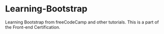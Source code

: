 # Learning-Bootstrap
Learning Bootstrap from freeCodeCamp and other tutorials. This is a part of the Front-end Certification.
